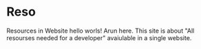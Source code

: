 # Reso
Resources in Website
hello worls!
Arun here. This site is about "All resourses needed for a developer" avaiulable in a single website.
